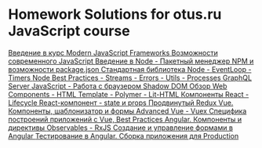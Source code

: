 # Homework Solutions for otus.ru JavaScript course

<a href="https://github.com/810411/balabanov-grigorii-js-otus/blob/master/intro/sum.js">
  Введение в курс Modern JavaScript Frameworks
</a>
<a href="https://github.com/810411/balabanov-grigorii-js-otus/blob/master/intro/reduce.js">
  Возможности современного JavaScript
</a>
<a href="https://github.com/810411/balabanov-grigorii-js-otus/tree/master/node/node-1">
  Введение в Node - Пакетный менеджер NPM и возможности package.json 
</a>
<a href="https://github.com/810411/balabanov-grigorii-js-otus/tree/master/node/node-2">
  Стандартная библиотека Node - EventLoop - Timers
</a>
<a href="https://github.com/810411/balabanov-grigorii-js-otus/tree/master/node/node-3">
  Node Best Practices - Streams - Errors - Utils - Processes 
</a>
<a href="https://github.com/810411/balabanov-grigorii-js-otus/tree/master/node/node-graphql">
  GraphQL Server
</a>
<a href="https://github.com/810411/balabanov-grigorii-js-otus/tree/master/javascript/js-1">
  JavaScript - Работа с браузером
</a>
<a href="https://github.com/810411/balabanov-grigorii-js-otus/tree/master/javascript/js-2">
  Shadow DOM
</a>
<a href="https://github.com/810411/balabanov-grigorii-js-otus/tree/master/javascript/web-components">
  Обзор Web Components - HTML Template - Polymer - Lit-HTML 
</a>
<a href="https://github.com/810411/balabanov-grigorii-js-otus/tree/master/react/react-1">
  Компоненты React - Lifecycle React-компонент - state и props
</a>
<a href="https://github.com/810411/balabanov-grigorii-js-otus/tree/master/react/react-2">
  Продвинутый Redux
</a>
<a href="https://github.com/810411/balabanov-grigorii-js-otus/tree/master/vue/brain-trainer">
  Vue. Компоненты, шаблонизатор и формы
</a>
<a href="https://github.com/810411/balabanov-grigorii-js-otus/tree/master/vue/brain-trainer">
  Advanced Vue - Vuex
</a>
<a href="https://github.com/810411/balabanov-grigorii-js-otus/tree/master/vue/brain-trainer">
  Специфика построений приложений c Vue, Best Practices
</a>
<a href="https://github.com/810411/balabanov-grigorii-js-otus/tree/master/angular/angular1">
  Angular. Компоненты и директивы 
</a>
<a href="https://github.com/810411/balabanov-grigorii-js-otus/tree/master/angular/angular2">
  Observables - RxJS 
</a>
<a href="https://github.com/810411/balabanov-grigorii-js-otus/tree/master/angular/angular3">
  Создание и управление формами в Angular
</a>
<a href="https://github.com/810411/balabanov-grigorii-js-otus/tree/master/angular/angular4">
  Тестирование в Angular. Сборка приложения для Production 
</a>
